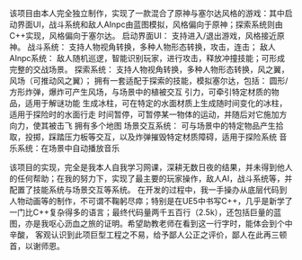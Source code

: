 该项目由本人完全独立制作，实现了一款混合了原神与塞尔达风格的游戏：其中启动界面UI，战斗系统和敌人AInpc由蓝图模拟，风格偏向于原神；探索系统则由C++实现，风格偏向于塞尔达。
启动界面UI：
支持进入/退出游戏，风格接近原神。
战斗系统：
支持人物视角转换，多种人物形态转换，攻击，连击；
敌人AInpc系统：
敌人随机巡逻，智能识别玩家，进行攻击，释放冲撞技能；可形成完整的交战场景。
探索系统：
支持人物视角转换，多种人物形态转换，风之翼，风场（可推动风之翼）；
拥有一套适配于探索的技能，模拟塞尔达，包括：
圆形/方形炸弹，爆炸可产生风场，与场景中的植被交互
引力，可牵引特定材质的物品，适用于解谜功能
生成冰柱，可在特定的水面材质上生成随时间变化的冰柱，适用于探险时的水面行走
时间暂停，可暂停某一物体的运动，并随后对它施加方向力，使其被击飞
拥有多个地图
场景交互系统：
可与场景中的特定物品产生拾取，投掷，踩踏压力板等交互，以及炸弹摧毁特定材质障碍，适用于探险系统
音乐系统：在场景中自动播放音乐

该项目的实现，完全是我本人自我学习网课，深耕无数日夜的结果，并未得到他人的任何帮助；在我的努力下，实现了最主要的玩家操作，敌人AI，战斗系统等，并配置了技能系统与场景交互等系统。
在开发的过程中，我一手操办从底层代码到人物动画等的制作，不可谓不鞠躬尽瘁；特别是在UE5中书写C++，几乎是新学了一门比C++复杂得多的语言；最终代码量两千五百行（2.5k），还包括巨量的蓝图，亦是我呕心沥血之旅的证明。希望助教老师在看到这一行字时，能体会到个中辛酸，
客观认识到此项巨型工程之不易，给予鄙人公正之评价，鄙人在此再三顿首，以谢师恩。
